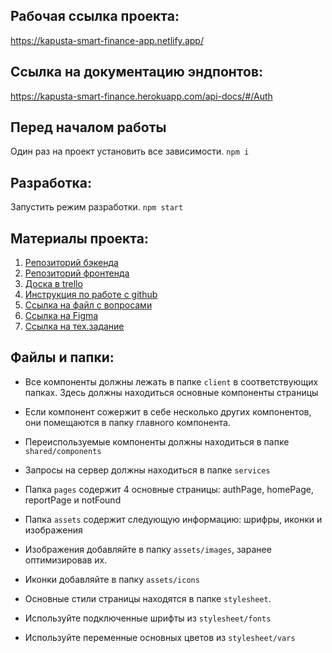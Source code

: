 ## Рабочая ссылка проекта:
https://kapusta-smart-finance-app.netlify.app/

## Ссылка на документацию эндпонтов:
https://kapusta-smart-finance.herokuapp.com/api-docs/#/Auth

## Перед началом работы
Один раз на проект установить все зависимости.
`npm i`


## Разработка:
Запустить режим разработки.
`npm start` 


## Материалы проекта:

1. [Репозиторий бэкенда](https://github.com/MariaTrofimovaa/Kapusta-smart-finance_back-end)
2. [Репозиторий фронтенда](https://github.com/MariaTrofimovaa/Kapusta-smart-finance_front-end)
3. [Доска в trello](https://trello.com/b/R72X8zTT/kaputa)
4. [Инструкция по работе с github](https://docs.google.com/document/d/1CtGl_H7rDYTQsDhrsP2yHZ2sGw_ve9j3r1Ph5m_VmNI/edit)
5. [Ссылка на файл с вопросами](https://docs.google.com/spreadsheets/d/1kg_0MNMUP-IGdMLby_jnW1Tn4eTNzXrATewl0VuCbe0/edit#gid=0)
6. [Ссылка на Figma](https://www.figma.com/file/IHc8T3LE4yfMVp6c2CL1aP/%D0%A3%D1%87%D0%B5%D1%82-%D1%84%D0%B8%D0%BD%D0%B0%D0%BD%D1%81%D0%BE%D0%B2?node-id=0%3A1)
7. [Ссылка на тех.задание](https://docs.google.com/spreadsheets/d/1VybP9jgmNKSg0PEmBUgU8qNXRrPddxZTC5vzFFCjvQE/edit#gid=0)

## Файлы и папки:

- Все компоненты должны лежать в папке `client` в соответствующих папках. Здесь должны находиться основные компоненты страницы

- Если компонент сожержит в себе несколько других компонентов, они помещаются в папку главного компонента.

- Переиспользуемые компоненты должны находиться в папке `shared/components`

- Запросы на сервер должны находиться в папке `services`

- Папка `pages` содержит 4 основные страницы: authPage, homePage, reportPage и notFound

- Папка `assets` содержит следующую информацию: шрифры, иконки и изображения

- Изображения добавляйте в папку `assets/images`, заранее оптимизировав их. 

- Иконки добавляйте в папку `assets/icons`

- Основные стили страницы находятся в папке `stylesheet`. 

- Используйте подключенные шрифты из `stylesheet/fonts`

- Используйте переменные основных цветов из `stylesheet/vars`
